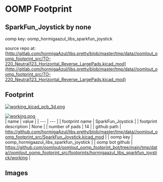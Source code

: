 # OOMP Footprint  
## SparkFun_Joystick  by none  
  
oomp key: oomp_hormigaazul_libs_sparkfun_joystick  
  
source repo at: [http://gitlab.com/hormigaAzul/libs.pretty/blob/master/tmp/data//oomlout_oomp_footprint_src/TO-220_Neutral123_Horizontal_Reverse_LargePads.kicad_mod](http://gitlab.com/hormigaAzul/libs.pretty/blob/master/tmp/data//oomlout_oomp_footprint_src/TO-220_Neutral123_Horizontal_Reverse_LargePads.kicad_mod)  
## Footprint  
  
[![working_kicad_pcb_3d.png](working_kicad_pcb_3d_600.png)](working_kicad_pcb_3d.png)  
  
[![working.png](working_600.png)](working.png)  
| name | value | 
| --- | --- | 
| footprint name | SparkFun_Joystick | 
| footprint description | None | 
| number of pads | 14 | 
| github path | http://github.com/hormigaAzul/libs.pretty/blob/master/tmp/data//oomlout_oomp_footprint_src/SparkFun_Joystick.kicad_mod | 
| oomp key | oomp_hormigaazul_libs_sparkfun_joystick | 
| oomp bot github | https://github.com/oomlout/oomlout_oomp_footprint_bot/tree/main/tmp/data//oomlout_oomp_footprint_src/footprints/hormigaazul_libs_sparkfun_joystick/working | 
## Images  
